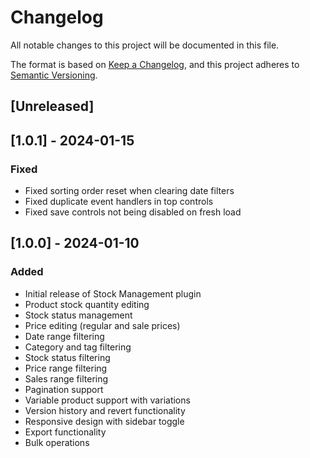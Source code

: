 # Changelog

All notable changes to this project will be documented in this file.

The format is based on [Keep a Changelog](https://keepachangelog.com/en/1.0.0/),
and this project adheres to [Semantic Versioning](https://semver.org/spec/v2.0.0.html).

## [Unreleased]

## [1.0.1] - 2024-01-15

### Fixed
- Fixed sorting order reset when clearing date filters
- Fixed duplicate event handlers in top controls
- Fixed save controls not being disabled on fresh load

## [1.0.0] - 2024-01-10

### Added
- Initial release of Stock Management plugin
- Product stock quantity editing
- Stock status management
- Price editing (regular and sale prices)
- Date range filtering
- Category and tag filtering
- Stock status filtering
- Price range filtering
- Sales range filtering
- Pagination support
- Variable product support with variations
- Version history and revert functionality
- Responsive design with sidebar toggle
- Export functionality
- Bulk operations 